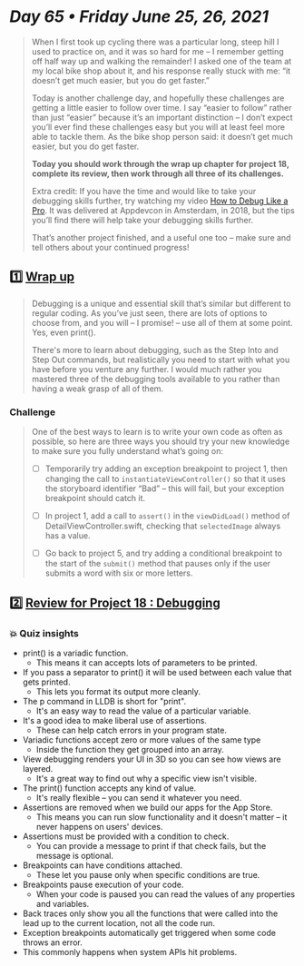 # *Day 65 • Friday June 25, 26, 2021*

> When I first took up cycling there was a particular long, steep hill I used to practice on, and it was so hard for me – I remember getting off half way up and walking the remainder! I asked one of the team at my local bike shop about it, and his response really stuck with me: “it doesn’t get much easier, but you do get faster.”
>
> Today is another challenge day, and hopefully these challenges are getting a little easier to follow over time. I say “easier to follow” rather than just “easier” because it’s an important distinction – I don’t expect you’ll ever find these challenges easy but you will at least feel more able to tackle them. As the bike shop person said: it doesn’t get much easier, but you do get faster.
>
> **Today you should work through the wrap up chapter for project 18, complete its review, then work through all three of its challenges.**
>
>Extra credit: If you have the time and would like to take your debugging skills further, try watching my video [How to Debug Like a Pro](https://appdevcon.nl/session/how-to-debug-like-a-pro/). It was delivered at Appdevcon in Amsterdam, in 2018, but the tips you’ll find there will help take your debugging skills further.
>
>That’s another project finished, and a useful one too – make sure and tell others about your continued progress!

## :one:  [Wrap up](https://www.hackingwithswift.com/read/18/6/wrap-up) 

>Debugging is a unique and essential skill that’s similar but different to regular coding. As you’ve just seen, there are lots of options to choose from, and you will – I promise! – use all of them at some point. Yes, even print().
>
>There's more to learn about debugging, such as the Step Into and Step Out commands, but realistically you need to start with what you have before you venture any further. I would much rather you mastered three of the debugging tools available to you rather than having a weak grasp of all of them.

### Challenge

>One of the best ways to learn is to write your own code as often as possible, so here are three ways you should try your new knowledge to make sure you fully understand what’s going on:
>
>  - [ ]  Temporarily try adding an exception breakpoint to project 1, then changing the call to `instantiateViewController()` so that it uses the storyboard identifier “Bad” – this will fail, but your exception breakpoint should catch it.
>
>  - [ ]  In project 1, add a call to `assert()` in the `viewDidLoad()` method of DetailViewController.swift, checking that `selectedImage` always has a value.
>
>  - [ ]  Go back to project 5, and try adding a conditional breakpoint to the start of the `submit()` method that pauses only if the user submits a word with six or more letters.

## :two:  [Review for Project 18 : Debugging](https://www.hackingwithswift.com/review/hws/project-18-debugging) 

### :boom: Quiz insights

* print() is a variadic function.
  * This means it can accepts lots of parameters to be printed.
* If you pass a separator to print() it will be used between each value that gets printed.
  * This lets you format its output more cleanly.
* The p command in LLDB is short for "print".
  * It's an easy way to read the value of a particular variable.
* It's a good idea to make liberal use of assertions.
  * These can help catch errors in your program state.
* Variadic functions accept zero or more values of the same type
  * Inside the function they get grouped into an array.
* View debugging renders your UI in 3D so you can see how views are layered.
  * It's a great way to find out why a specific view isn't visible.
* The print() function accepts any kind of value.
  * It's really flexible – you can send it whatever you need.
* Assertions are removed when we build our apps for the App Store.
  * This means you can run slow functionality and it doesn't matter – it never happens on users' devices.
* Assertions must be provided with a condition to check.
  * You can provide a message to print if that check fails, but the message is optional.
* Breakpoints can have conditions attached.
   *  These let you pause only when specific conditions are true.
*  Breakpoints pause execution of your code.
   *  When your code is paused you can read the values of any properties and variables.
*  Back traces only show you all the functions that were called into the lead up to the current location, not all the code run.
*  Exception breakpoints automatically get triggered when some code throws an error.
*  This commonly happens when system APIs hit problems.